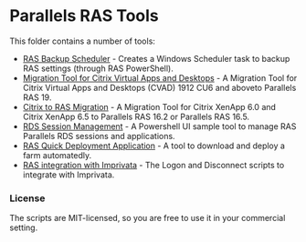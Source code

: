 # Parallels RAS Tools
This folder contains a number of tools:
* [RAS Backup Scheduler](ScheduleRASBackup.ps1) - Creates a Windows Scheduler task to backup RAS settings (through RAS PowerShell).
* [Migration Tool for Citrix Virtual Apps and Desktops](Migration%20Tool%20for%20Citrix%20Virtual%20Apps%20and%20Desktops) - A Migration Tool for Citrix Virtual Apps and Desktops (CVAD) 1912 CU6 and aboveto Parallels RAS 19.
* [Citrix to RAS Migration](Citrix-RAS%20Migration) - A Migration Tool for Citrix XenApp 6.0 and Citrix XenApp 6.5 to Parallels RAS 16.2 or Parallels RAS 16.5.
* [RDS Session Management](RDSSessionMgt) - A Powershell UI sample tool to manage RAS Parallels RDS sessions and applications.
* [RAS Quick Deployment Application](RASDeployApp) - A tool to download and deploy a farm automatedly.
* [RAS integration with Imprivata](Imprivata) - The Logon and Disconnect scripts to integrate with Imprivata.

### License ###

The scripts are MIT-licensed, so you are free to use it in your commercial setting.
